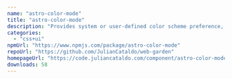 ```yaml
---
name: "astro-color-mode"
title: "astro-color-mode"
description: "Provides system or user-defined color scheme preference, with a toggle mechanism. Settings are persisted, component is progressively enhanced and flash of unstyled content avoided. Also, it will provide an easier way to target theme with CSS / SCSS / JS."
categories:
  - "css+ui"
npmUrl: "https://www.npmjs.com/package/astro-color-mode"
repoUrl: "https://github.com/JulianCataldo/web-garden"
homepageUrl: "https://code.juliancataldo.com/component/astro-color-mode"
downloads: 58
---
```

